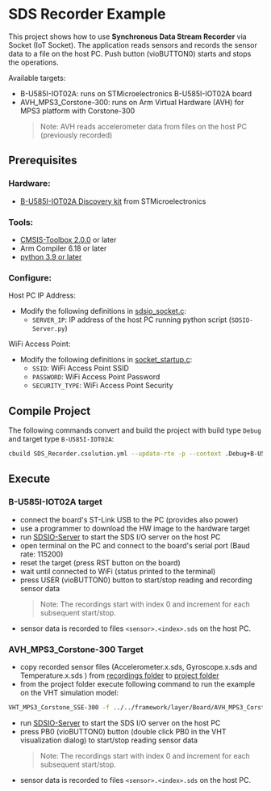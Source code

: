 # SDS Recorder Example

This project shows how to use **Synchronous Data Stream Recorder** via Socket (IoT Socket). The application reads sensors and records the sensor data to a file on the host PC. Push button (vioBUTTON0) starts and stops the operations.

Available targets:
 - B-U585I-IOT02A: runs on STMicroelectronics B-U585I-IOT02A board
 - AVH_MPS3_Corstone-300: runs on Arm Virtual Hardware (AVH) for MPS3 platform with Corstone-300
   >Note: AVH reads accelerometer data from files on the host PC (previously recorded)

## Prerequisites

### Hardware:
 - [B-U585I-IOT02A Discovery kit](https://www.st.com/en/evaluation-tools/b-u585i-iot02a.html) from STMicroelectronics

### Tools:
 - [CMSIS-Toolbox 2.0.0](https://github.com/Open-CMSIS-Pack/cmsis-toolbox/releases/) or later
 - Arm Compiler 6.18 or later
 - [python 3.9 or later](https://www.python.org/downloads/windows/)

### Configure:

Host PC IP Address:
 - Modify the following definitions in [sdsio_socket.c](./RTE/SDS/sdsio_config_socket.h):
   - `SERVER_IP`: IP address of the host PC running python script (`SDSIO-Server.py`)

WiFi Access Point:
 - Modify the following definitions in [socket_startup.c](../../framework/layer/Socket/WiFi/socket_startup.c):
   - `SSID`:          WiFi Access Point SSID
   - `PASSWORD`:      WiFi Access Point Password
   - `SECURITY_TYPE`: WiFi Access Point Security

## Compile Project

The following commands convert and build the project with build type `Debug` and target type `B-U585I-IOT02A`:

```sh
cbuild SDS_Recorder.csolution.yml --update-rte -p --context .Debug+B-U585I-IOT02A
```

## Execute

### B-U585I-IOT02A target
 - connect the board's ST-Link USB to the PC (provides also power)
 - use a programmer to download the HW image to the hardware target
 - run [SDSIO-Server](../../../utilities/SDSIO-Server/README.md) to start the SDS I/O server on the host PC
 - open terminal on the PC and connect to the board's serial port (Baud rate: 115200)
 - reset the target (press RST button on the board)
 - wait until connected to WiFi (status printed to the terminal)
 - press USER (vioBUTTON0) button to start/stop reading and recording sensor data
   >Note: The recordings start with index 0 and increment for each subsequent start/stop.
 - sensor data is recorded to files `<sensor>.<index>.sds` on the host PC.

 ### AVH_MPS3_Corstone-300 Target
- copy recorded sensor files (Accelerometer.x.sds, Gyroscope.x.sds and Temperature.x.sds ) from [recordings folder](../recordings) to [project folder](./)
- from the project folder execute following command to run the example on the VHT simulation model:

```sh
VHT_MPS3_Corstone_SSE-300 -f ../../framework/layer/Board/AVH_MPS3_Corstone-300/fvp_config.txt -V ../../framework/interface/VSI/sensor/python out/SDS_Recorder/AVH_MPS3_Corstone-300/Debug/SDS_Recorder.axf
```
 - run [SDSIO-Server](../../../utilities/SDSIO-Server/README.md) to start the SDS I/O server on the host PC
 - press PB0 (vioBUTTON0) button (double click PB0 in the VHT visualization dialog)
   to start/stop reading sensor data
   >Note: The recordings start with index 0 and increment for each subsequent start/stop.
 - sensor data is recorded to files `<sensor>.<index>.sds` on the host PC.
